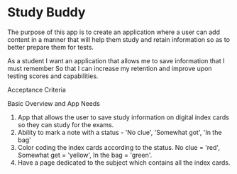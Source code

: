 # Study Buddy

The purpose of this app is to create an application where a user can add content in a manner that will help them study and retain information so as to better prepare them for tests. 

As a student 
I want an application that allows me to save information that I must remember
So that I can increase my retention and improve upon testing scores and capabilities. 

Acceptance Criteria




Basic Overview and App Needs
1. App that allows the user to save study information on digital index cards so they can study for the exams.
2. Ability to mark a note with a status - 'No clue', 'Somewhat got', 'In the bag'
3. Color coding the index cards according to the status. No clue = 'red', Somewhat get = 'yellow', In the bag = 'green'.
4. Have a page dedicated to the subject which contains all the index cards.